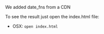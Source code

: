 We added date_fns from a CDN

To see the result just open the index.html file:

* OSX: `open index.html`




